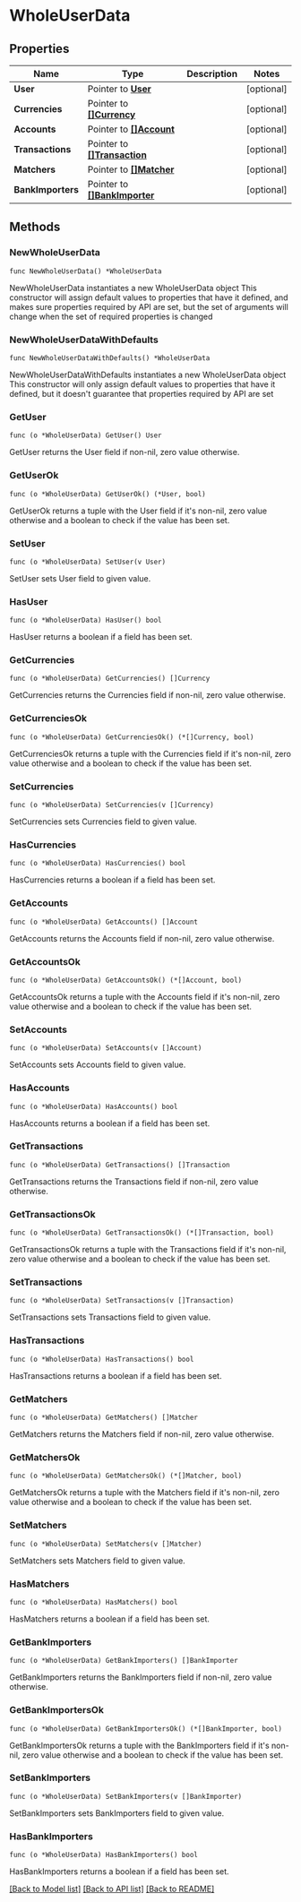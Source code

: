 # WholeUserData

## Properties

Name | Type | Description | Notes
------------ | ------------- | ------------- | -------------
**User** | Pointer to [**User**](User.md) |  | [optional] 
**Currencies** | Pointer to [**[]Currency**](Currency.md) |  | [optional] 
**Accounts** | Pointer to [**[]Account**](Account.md) |  | [optional] 
**Transactions** | Pointer to [**[]Transaction**](Transaction.md) |  | [optional] 
**Matchers** | Pointer to [**[]Matcher**](Matcher.md) |  | [optional] 
**BankImporters** | Pointer to [**[]BankImporter**](BankImporter.md) |  | [optional] 

## Methods

### NewWholeUserData

`func NewWholeUserData() *WholeUserData`

NewWholeUserData instantiates a new WholeUserData object
This constructor will assign default values to properties that have it defined,
and makes sure properties required by API are set, but the set of arguments
will change when the set of required properties is changed

### NewWholeUserDataWithDefaults

`func NewWholeUserDataWithDefaults() *WholeUserData`

NewWholeUserDataWithDefaults instantiates a new WholeUserData object
This constructor will only assign default values to properties that have it defined,
but it doesn't guarantee that properties required by API are set

### GetUser

`func (o *WholeUserData) GetUser() User`

GetUser returns the User field if non-nil, zero value otherwise.

### GetUserOk

`func (o *WholeUserData) GetUserOk() (*User, bool)`

GetUserOk returns a tuple with the User field if it's non-nil, zero value otherwise
and a boolean to check if the value has been set.

### SetUser

`func (o *WholeUserData) SetUser(v User)`

SetUser sets User field to given value.

### HasUser

`func (o *WholeUserData) HasUser() bool`

HasUser returns a boolean if a field has been set.

### GetCurrencies

`func (o *WholeUserData) GetCurrencies() []Currency`

GetCurrencies returns the Currencies field if non-nil, zero value otherwise.

### GetCurrenciesOk

`func (o *WholeUserData) GetCurrenciesOk() (*[]Currency, bool)`

GetCurrenciesOk returns a tuple with the Currencies field if it's non-nil, zero value otherwise
and a boolean to check if the value has been set.

### SetCurrencies

`func (o *WholeUserData) SetCurrencies(v []Currency)`

SetCurrencies sets Currencies field to given value.

### HasCurrencies

`func (o *WholeUserData) HasCurrencies() bool`

HasCurrencies returns a boolean if a field has been set.

### GetAccounts

`func (o *WholeUserData) GetAccounts() []Account`

GetAccounts returns the Accounts field if non-nil, zero value otherwise.

### GetAccountsOk

`func (o *WholeUserData) GetAccountsOk() (*[]Account, bool)`

GetAccountsOk returns a tuple with the Accounts field if it's non-nil, zero value otherwise
and a boolean to check if the value has been set.

### SetAccounts

`func (o *WholeUserData) SetAccounts(v []Account)`

SetAccounts sets Accounts field to given value.

### HasAccounts

`func (o *WholeUserData) HasAccounts() bool`

HasAccounts returns a boolean if a field has been set.

### GetTransactions

`func (o *WholeUserData) GetTransactions() []Transaction`

GetTransactions returns the Transactions field if non-nil, zero value otherwise.

### GetTransactionsOk

`func (o *WholeUserData) GetTransactionsOk() (*[]Transaction, bool)`

GetTransactionsOk returns a tuple with the Transactions field if it's non-nil, zero value otherwise
and a boolean to check if the value has been set.

### SetTransactions

`func (o *WholeUserData) SetTransactions(v []Transaction)`

SetTransactions sets Transactions field to given value.

### HasTransactions

`func (o *WholeUserData) HasTransactions() bool`

HasTransactions returns a boolean if a field has been set.

### GetMatchers

`func (o *WholeUserData) GetMatchers() []Matcher`

GetMatchers returns the Matchers field if non-nil, zero value otherwise.

### GetMatchersOk

`func (o *WholeUserData) GetMatchersOk() (*[]Matcher, bool)`

GetMatchersOk returns a tuple with the Matchers field if it's non-nil, zero value otherwise
and a boolean to check if the value has been set.

### SetMatchers

`func (o *WholeUserData) SetMatchers(v []Matcher)`

SetMatchers sets Matchers field to given value.

### HasMatchers

`func (o *WholeUserData) HasMatchers() bool`

HasMatchers returns a boolean if a field has been set.

### GetBankImporters

`func (o *WholeUserData) GetBankImporters() []BankImporter`

GetBankImporters returns the BankImporters field if non-nil, zero value otherwise.

### GetBankImportersOk

`func (o *WholeUserData) GetBankImportersOk() (*[]BankImporter, bool)`

GetBankImportersOk returns a tuple with the BankImporters field if it's non-nil, zero value otherwise
and a boolean to check if the value has been set.

### SetBankImporters

`func (o *WholeUserData) SetBankImporters(v []BankImporter)`

SetBankImporters sets BankImporters field to given value.

### HasBankImporters

`func (o *WholeUserData) HasBankImporters() bool`

HasBankImporters returns a boolean if a field has been set.


[[Back to Model list]](../README.md#documentation-for-models) [[Back to API list]](../README.md#documentation-for-api-endpoints) [[Back to README]](../README.md)


